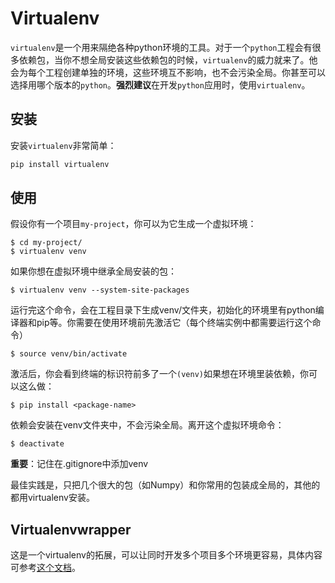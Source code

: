 # Virtualenv

`virtualenv`是一个用来隔绝各种python环境的工具。对于一个`python`工程会有很多依赖包，当你不想全局安装这些依赖包的时候，`virtualenv`的威力就来了。他会为每个工程创建单独的环境，这些环境互不影响，也不会污染全局。你甚至可以选择用哪个版本的`python`。**强烈建议**在开发`python`应用时，使用`virtualenv`。

## 安装

安装`virtualenv`非常简单：

```bash
pip install virtualenv
```

## 使用

假设你有一个项目`my-project`，你可以为它生成一个虚拟环境：

```
$ cd my-project/
$ virtualenv venv
```

如果你想在虚拟环境中继承全局安装的包：

```
$ virtualenv venv --system-site-packages
```

运行完这个命令，会在工程目录下生成venv/文件夹，初始化的环境里有python编译器和pip等。你需要在使用环境前先激活它（每个终端实例中都需要运行这个命令）

```
$ source venv/bin/activate
```

激活后，你会看到终端的标识符前多了一个`(venv)`如果想在环境里装依赖，你可以这么做：

```
$ pip install <package-name>
```

依赖会安装在venv文件夹中，不会污染全局。离开这个虚拟环境命令：

```
$ deactivate
```

**重要**：记住在.gitignore中添加venv

最佳实践是，只把几个很大的包（如Numpy）和你常用的包装成全局的，其他的都用virtualenv安装。

## Virtualenvwrapper

这是一个virtualenv的拓展，可以让同时开发多个项目多个环境更容易，具体内容可参考[这个文档](https://virtualenvwrapper.readthedocs.io/en/latest/install.html)。



